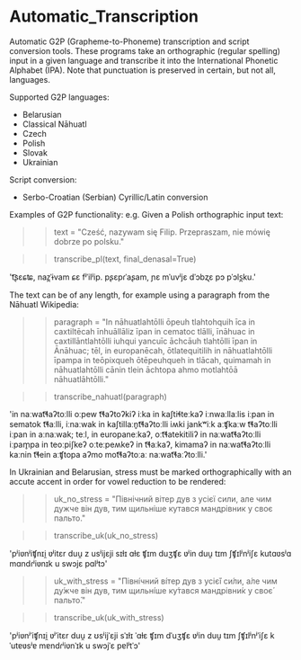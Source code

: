 # Automatic_Transcription
Automatic G2P (Grapheme-to-Phoneme) transcription and script conversion tools.
These programs take an orthographic (regular spelling) input in a given language and transcribe it into the International Phonetic Alphabet (IPA). Note that punctuation is preserved in certain, but not all, languages.

Supported G2P languages:
- Belarusian
- Classical Nāhuatl
- Czech
- Polish
- Slovak
- Ukrainian

Script conversion:
- Serbo-Croatian (Serbian) Cyrillic/Latin conversion 

Examples of G2P functionality:
e.g. Given a Polish orthographic input text: 
>> text = "Cześć, nazywam się Filip. Przepraszam, nie mówię dobrze po polsku."

>> transcribe_pl(text, final_denasal=True)

't͡ʂɛɕʨ, naz̪ˈɨvam ɕɛ fʲˈilʲip. pʂɛpɾˈaʂam, ɲɛ mˈuvʲjɛ dˈɔbʐɛ pɔ pˈɔls̪ku.'

The text can be of any length, for example using a paragraph from the Nāhuatl Wikipedia:

>> paragraph = "In nāhuatlahtōlli ōpeuh tlahtohquih īca in caxtiltēcah īnhuāllāliz īpan in cematoc tlālli, īnāhuac in caxtillāntlahtōlli iuhqui yancuīc āchcāuh tlahtōlli īpan in Ānāhuac; tēl, in europanēcah, ōtlatequitilih in nāhuatlahtōlli īpampa in teōpixqueh ōtēpeuhqueh in tlācah, quimamah in nāhuatlahtōlli cānin tlein āchtopa ahmo motlahtōā nāhuatlāhtōlli."

>> transcribe_nahuatl(paragraph)

'in naːwat͡ɬaʔtoːlli oːpew t͡ɬaʔtoʔkiʔ iːka in kaʃtiɬteːkaʔ iːnwaːllaːlis iːpan in sematok t͡ɬaːlli, iːnaːwak in kaʃtillaːn̥t͡ɬaʔtoːlli iʍki jankʷiːk aːʧkaːw t͡ɬaʔtoːlli iːpan in aːnaːwak; teːl, in europaneːkaʔ, oːt͡ɬatekitiliʔ in naːwat͡ɬaʔtoːlli iːpam̥pa in teoːpiʃkeʔ oːteːpeʍkeʔ in t͡ɬaːkaʔ, kimamaʔ in naːwat͡ɬaʔtoːlli kaːnin t͡ɬein aːʧtopa aʔmo mot͡ɬaʔtoːaː naːwat͡ɬaːʔtoːlli.'

In Ukrainian and Belarusian, stress must be marked orthographically with an accute accent in order for vowel reduction to be rendered:
>> uk_no_stress = "Північний вітер дув з усієї сили, але чим дужче він дув, тим щильніше кутався мандрівник у своє пальто."

>> transcribe_uk(uk_no_stress)

'pʲiʋnʲiʧnɪi̯ ʋʲitɛr duu̯ z usʲijɛji sɪɫɪ ɑɫɛ ʧɪm duʒʧɛ ʋʲin duu̯ tɪm ʃʧɪlʲnʲiʃɛ kutɑʋsʲɑ mɑndɾʲiʋnɪk u swɔjɛ pɑlʲtɔ'

>> uk_with_stress = "Півні́чний ві́тер дув з усіє́ї си́ли, а́ле чим ду́жче він дув, тим щильні́ше ку́тався мандрівни́к у своє́ пальто́."

>> transcribe_uk(uk_with_stress)

'pʲiʋnʲˈiʧnɪi̯ ʋʲˈitɛr duu̯ z ʊsʲijˈɛji sˈɪɫɪ ˈɑɫɛ ʧɪm dˈuʒʧɛ ʋʲin duu̯ tɪm ʃʧɪlʲnʲˈiʃɛ kˈutɐʋsʲɐ mɐndɾʲiʋnˈɪk u swɔjˈɛ pɐlʲtˈɔ'
